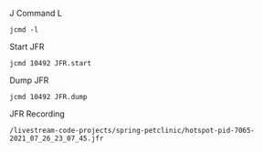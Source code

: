 J Command L

```
jcmd -l
```

Start JFR

```
jcmd 10492 JFR.start
```

Dump JFR


```
jcmd 10492 JFR.dump
```

JFR Recording

```
/livestream-code-projects/spring-petclinic/hotspot-pid-7065-2021_07_26_23_07_45.jfr
```